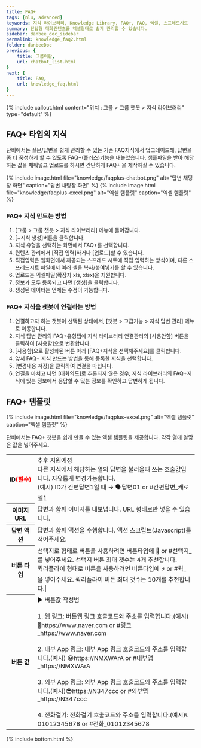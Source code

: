 ```yaml
---
title: FAQ+
tags: [nlu, advanced]
keywords: 지식 라이브러리, Knowledge Library, FAQ+, FAQ, 엑셀, 스프레드시트
summary: 단답형 대화컨텐츠를 엑셀형태로 쉽게 관리할 수 있습니다.
sidebar: danbee_doc_sidebar
permalink: knowledge_faq2.html
folder: danbeeDoc
previous: {
    title: 그룹이란,
    url: chatbot_list.html
}
next: {
    title: FAQ,
    url: knowledge_faq.html
}
---
```


{% include callout.html content="위치 : 그룹 > 그룹 챗봇 > 지식 라이브러리" type="default" %}

## FAQ+ 타입의 지식
단비에서는 질문/답변을 쉽게 관리할 수 있는 기존 FAQ지식에서 업그레이드해, 답변을 좀 더 풍성하게 할 수 있도록 FAQ+(플러스)기능을 내놓았습니다. 샘플파일을 받아 해당하는 값을 채워넣고 업로드를 하시면 간단하게 FAQ+ 을 제작하실 수 있습니다.

{% include image.html file="knowledge/faqplus-chatbot.png" alt="답변 채팅창 화면" caption="답변 채팅창 화면" %}
{% include image.html file="knowledge/faqplus-excel.png" alt="엑셀 템플릿" caption="엑셀 템플릿" %}


### FAQ+ 지식 만드는 방법
1. [그룹 > 그룹 챗봇 > 지식 라이브러리] 메뉴에 들어갑니다.
2. [+지식 생성]버튼을 클릭합니다.
3. 지식 유형을 선택하는 화면에서 FAQ+를 선택합니다. 
4. 컨텐츠 관리에서 [직접 입력]하거나 [업로드]할 수 있습니다.
5. 직접입력은 웹화면에서 제공되는 스프레드 시트에 직접 입력하는 방식이며, 다른 스프레드시트 파일에서 여러 셀을 복사/붙여넣기를 할 수 있습니다.
6. 업로드는 엑셀파일(확장자 xls, xlsx)을 지원합니다.
7. 정보가 모두 등록되고 나면 [생성]을 클릭합니다.
8. 생성된 데이터는 언제든 수정이 가능합니다.

### FAQ+ 지식을 챗봇에 연결하는 방법
1. 연결하고자 하는 챗봇이 선택된 상태에서, [챗봇 > 고급기능 > 지식 답변 관리] 메뉴로 이동합니다.
2. 지식 답변 관리의 FAQ+유형탭에 지식 라이브러리 연결관리의 [사용안함] 버튼을 클릭하여 [사용함]으로 변환합니다.
3. [사용함]으로 활성화된 버튼 아래 [FAQ+지식을 선택해주세요]를 클릭합니다.
4. 앞서 FAQ+ 지식 만드는 방법을 통해 등록한 지식을 선택합니다.
5. [변경내용 저장]을 클릭하여 연결을 마칩니다.
6. 연결을 마치고 나면 [대화의도]로 추론되지 않은 경우, 지식 라이브러리의 FAQ+지식에 있는 정보에서 응답할 수 있는 정보를 확인하고 답변하게 됩니다.

## FAQ+ 템플릿
{% include image.html file="knowledge/faqplus-excel.png" alt="엑셀 템플릿" caption="엑셀 템플릿" %}
  
  
단비에서는 FAQ+ 챗봇을 쉽게 만들 수 있는 엑셀 템플릿을 제공합니다. 각각 열에 알맞은 값을 넣어주세요.
  
<table class="table table-bordered">
    <colgroup>
        <col width="15%" />
        <col width="85%" />
    </colgroup>
    <tr>
        <th>ID<span style="color:red">(필수)</span></th>
        <td>추후 지원예정<br>다른 지식에서 해당하는 열의 답변을 불러올때 쓰는 호출값입니다. 자유롭게 변경가능합니다.<br>(예시) ID가 간편답변1일 때 → 🗣답변01 or #간편답변_캐로셀1</td>
    </tr>
    <tr>
        <th>이미지 URL</th>
        <td>답변과 함께 이미지를 내보냅니다. URL 형태로만 넣을 수 있습니다.</td>
    </tr>
    <tr>
        <th>답변 액션</th>
        <td>답변과 함께 액션을 수행합니다. 액션 스크립트(Javascript)를 적어주세요.</td>
    </tr>
    <tr>
        <th>버튼 타입</th>
        <td>
            선택지로 형태로 버튼을 사용하려면 버튼타입에 📜 or #선택지_ 를 넣어주세요. 선택지 버튼 최대 갯수는 4개 추천합니다.<br>
            퀵리플라이 형태로 버튼을 사용하려면 버튼타입에 ⚡️ or #퀵_ 을 넣어주세요. 퀵리플라이 버튼 최대 갯수는 10개를 추천합니다.|
        </td>
    </tr>
    <tr>    
        <th>버튼 값</th>
        <td>
            ▶ 버튼값 작성법 <br><br>
            1. 웹 링크: 버튼웹 링크 호출코드와 주소를 입력합니다.(예시) 🔗https://www.naver.com or #링크_https://www.naver.com <br><br>
            2. 내부 App 링크: 내부 App 링크 호출코드와 주소를 입력합니다.(예시) 😀https://NMXWArA or #내부앱_https://NMXWArA <br><br>
            3. 외부 App 링크: 외부 App 링크 호출코드와 주소를 입력합니다.(예시)😎https://N347ccc or #외부앱_https://N347ccc <br><br>
            4. 전화걸기: 전화걸기 호출코드와 주소를 입력합니다.(예시)📞01012345678 or #전화_01012345678
        </td>
    </tr>
</table>


{% include bottom.html %}
